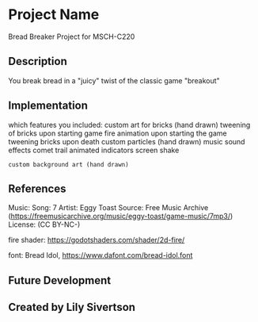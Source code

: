 # Project Name
Bread Breaker
Project for MSCH-C220

## Description
You break bread in a "juicy" twist of the classic game "breakout"


## Implementation

which features you included:
	custom art for bricks (hand drawn)
	tweening of bricks upon starting game
	fire animation upon starting the game
	tweening bricks upon death
	custom particles (hand drawn)
	music
	sound effects
	comet trail
	animated indicators
	screen shake
	
	custom background art (hand drawn)

## References
Music:
Song: 7
Artist: Eggy Toast
Source: Free Music Archive (https://freemusicarchive.org/music/eggy-toast/game-music/7mp3/)
License: (CC BY-NC-)  

fire shader: https://godotshaders.com/shader/2d-fire/

font: Bread Idol, https://www.dafont.com/bread-idol.font


## Future Development


## Created by Lily Sivertson
